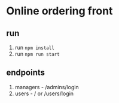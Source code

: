 # Online ordering front

## run

1. run `npm install`
2. run `npm run start`

## endpoints

1. managers - /admins/login
2. users - / or /users/login